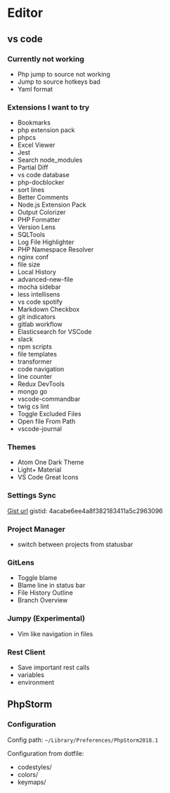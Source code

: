# Editor

## vs code

### Currently not working
- Php jump to source not working
- Jump to source hotkeys bad
- Yaml format

### Extensions I want to try
- Bookmarks
- php extension pack
- phpcs
- Excel Viewer
- Jest
- Search node_modules
- Partial Diff
- vs code database
- php-docblocker
- sort lines
- Better Comments
- Node.js Extension Pack
- Output Colorizer
- PHP Formatter
- Version Lens
- SQLTools
- Log File Highlighter
- PHP Namespace Resolver
- nginx conf
- file size
- Local History
- advanced-new-file
- mocha sidebar
- less intellisens
- vs code spotify
- Markdown Checkbox
- git indicators
- gitlab workflow
- Elasticsearch for VSCode
- slack
- npm scripts
- file templates
- transformer
- code navigation
- line counter
- Redux DevTools
- mongo go
- vscode-commandbar
- twig cs lint
- Toggle Excluded Files
- Open file From Path
- vscode-journal

### Themes
- Atom One Dark Theme
- Light+ Material
- VS Code Great Icons

### Settings Sync
[Gist url](https://gist.github.com/julienthoma/4acabe6ee4a8f382183411a5c2963096)
gistid: 4acabe6ee4a8f382183411a5c2963096

### Project Manager
- switch between projects from statusbar

### GitLens
- Toggle blame
- Blame line in status bar
- File History Outline
- Branch Overview

### Jumpy (Experimental)
- Vim like navigation in files

### Rest Client
- Save important rest calls
- variables
- environment

## PhpStorm

### Configuration

Config path: `~/Library/Preferences/PhpStorm2018.1`

Configuration from dotfile:
- codestyles/
- colors/
- keymaps/
